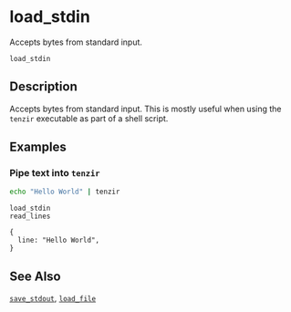 # load_stdin

Accepts bytes from standard input.

```tql
load_stdin
```

## Description

Accepts bytes from standard input. This is mostly useful when using the
`tenzir` executable as part of a shell script.

## Examples

### Pipe text into `tenzir`

```sh
echo "Hello World" | tenzir
```
```tql
load_stdin
read_lines
```
```tql
{
  line: "Hello World",
}
```

## See Also

[`save_stdout`](./save_stdout.md), [`load_file`](./load_file.md)
